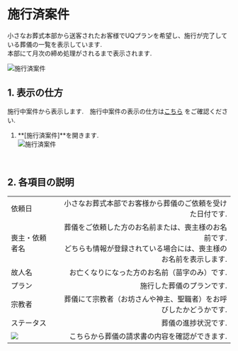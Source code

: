 # 施行済案件

小さなお葬式本部から送客されたお客様でUQプランを希望し、施行が完了している葬儀の一覧を表示しています.  
本部にて月次の締め処理がされるまで表示されます.

 ![施行済案件](../asset/image/funeral_list/funeral_list_complete.png)
<br>

## 1. 表示の仕方  
施行中案件から表示します.　施行中案件の表示の仕方は[こちら](../funeral_list_yet/#1) をご確認ください.   

1. **[施行済案件]**を開きます.   
 ![施行済案件](../asset/image/funeral_list/select_funeral_list_complete.png)
<br>

  
## 2. 各項目の説明

|||
|:---------|------------------:|
|依頼日|小さなお葬式本部でお客様から葬儀のご依頼を受けた日付です.|
|喪主・依頼者名|葬儀をご依頼した方のお名前または、喪主様のお名前です.<br>どちらも情報が登録されている場合には、喪主様のお名前を表示します.|
|故人名|お亡くなりになった方のお名前（苗字のみ）です.|
|プラン|施行した葬儀のプランです.|
|宗教者|葬儀にて宗教者（お坊さんや神主、聖職者）をお呼びしたかどうかです.|
|ステータス|葬儀の進捗状況です.|
|<img src="../asset/image/funeral_list/icon_seikyusho_check.png">|こちらから葬儀の請求書の内容を確認ができます.|
